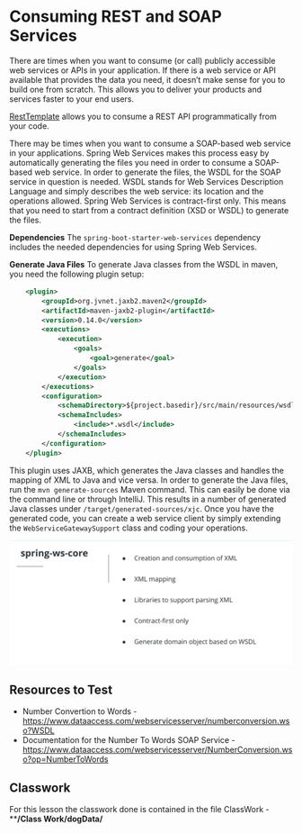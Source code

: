 # Consuming REST and SOAP Services

There are times when you want to consume (or call) publicly accessible web services or APIs in your application. If there is a web service or API available that provides the data you need, it doesn’t make sense for you to build one from scratch. This allows you to deliver your products and services faster to your end users.

[RestTemplate](https://docs.spring.io/spring/docs/current/javadoc-api/org/springframework/web/client/RestTemplate.html) allows you to consume a REST API programmatically from your code.

There may be times when you want to consume a SOAP-based web service in your applications. Spring Web Services makes this process easy by automatically generating the files you need in order to consume a SOAP-based web service. In order to generate the files, the WSDL for the SOAP service in question is needed. WSDL stands for Web Services Description Language and simply describes the web service: its location and the operations allowed. Spring Web Services is contract-first only. This means that you need to start from a contract definition (XSD or WSDL) to generate the files.

**Dependencies**
The `spring-boot-starter-web-services` dependency includes the needed dependencies for using Spring Web Services.

**Generate Java Files**
To generate Java classes from the WSDL in maven, you need the following plugin setup:

```xml
    <plugin>
        <groupId>org.jvnet.jaxb2.maven2</groupId>
        <artifactId>maven-jaxb2-plugin</artifactId>
        <version>0.14.0</version>
        <executions>
            <execution>
                <goals>
                    <goal>generate</goal>
                </goals>
            </execution>
        </executions>
        <configuration>
            <schemaDirectory>${project.basedir}/src/main/resources/wsdl</schemaDirectory>
            <schemaIncludes>
                <include>*.wsdl</include>
            </schemaIncludes>
        </configuration>
    </plugin>
```

This plugin uses JAXB, which generates the Java classes and handles the mapping of XML to Java and vice versa. In order to generate the Java files, run the `mvn generate-sources` Maven command. This can easily be done via the command line or through IntelliJ. This results in a number of generated Java classes under `/target/generated-sources/xjc`. Once you have the generated code, you can create a web service client by simply extending the `WebServiceGatewaySupport` class and coding your operations.

![Spring WS-Core](./spring-ws-core.png)

## Resources to Test

- Number Convertion to Words - <https://www.dataaccess.com/webservicesserver/numberconversion.wso?WSDL>
- Documentation for the Number To Words SOAP Service - <https://www.dataaccess.com/webservicesserver/NumberConversion.wso?op=NumberToWords>

## Classwork

For this lesson the classwork done is contained in the file ClassWork - ****/Class Work/dogData/**
